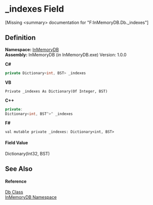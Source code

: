 # _indexes Field


\[Missing &lt;summary&gt; documentation for "F:InMemoryDB.Db._indexes"\]



## Definition
**Namespace:** <a href="044e8d7f-0f94-a8b4-bd65-529f6359fdf7">InMemoryDB</a>  
**Assembly:** InMemoryDB (in InMemoryDB.exe) Version: 1.0.0

**C#**
``` C#
private Dictionary<int, BST> _indexes
```
**VB**
``` VB
Private _indexes As Dictionary(Of Integer, BST)
```
**C++**
``` C++
private:
Dictionary<int, BST^>^ _indexes
```
**F#**
``` F#
val mutable private _indexes: Dictionary<int, BST>
```



#### Field Value
Dictionary(Int32, BST)

## See Also


#### Reference
<a href="072256a6-4e86-2a0a-723b-934e64bcdb43">Db Class</a>  
<a href="044e8d7f-0f94-a8b4-bd65-529f6359fdf7">InMemoryDB Namespace</a>  
